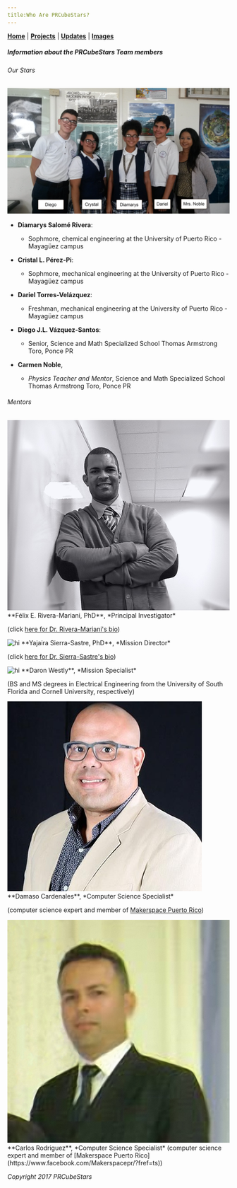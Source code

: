 ```yaml
---
title:Who Are PRCubeStars?
---
```


[**Home**](https://friveramariani.github.io/PRCubeStars/) | [**Projects**](https://friveramariani.github.io/PRCubeStars/projects) | [**Updates**](https://friveramariani.github.io/PRCubeStars/updates) | [**Images**](https://friveramariani.github.io/PRCubeStars/images)

##### Information about the PRCubeStars Team members

###### Our Stars

<img src="Images/StudentsTeacher.jpg" alt="hi" class="inline"/>

- **Diamarys Salomé Rivera**: 
	+ Sophmore, chemical engineering at the University of Puerto Rico - Mayagüez campus

- **Cristal L. Pérez-Pi**: 
	+ Sophmore, mechanical engineering at the University of Puerto Rico - Mayagüez campus

- **Dariel Torres-Velázquez**: 
	+ Freshman, mechanical engineering at the University of Puerto Rico - Mayagüez campus

- **Diego J.L. Vázquez-Santos**:
	+ Senior, Science and Math Specialized School Thomas Armstrong Toro, Ponce PR

- **Carmen Noble**, 
	+ *Physics Teacher and Mentor*, Science and Math Specialized School Thomas Armstrong Toro, Ponce PR

###### Mentors

<img src="Images/FelixRiveraMariani.jpg" alt="hi" class="inline"/> 
**Félix E. Rivera-Mariani, PhD**, *Principal Investigator* 

(click [here for Dr. Rivera-Mariani's bio](http://friveram.com/))

<img src="Images/YajairaSierraSastre.JPG" alt="hi" class="inline"/> 
**Yajaira Sierra-Sastre, PhD**, *Mission Director* 

(click [here for Dr. Sierra-Sastre's bio](https://en.wikipedia.org/wiki/Yajaira_Sierra_Sastre))

<img src="Images/DaronWestly.JPG" alt="hi" class="inline"/> 
**Daron Westly**, *Mission Specialist* 

(BS and MS degrees in Electrical Engineering from the University of South Florida and Cornell University, respectively)

<img src="Images/DamasoCardenalesColon.jpg" alt="hi" class="inline"/> 
**Damaso Cardenales**, *Computer Science Specialist* 

(computer science expert and member of [Makerspace Puerto Rico](https://www.facebook.com/Makerspacepr/?fref=ts))

<img src="Images/CarlosRodriguez.jpg" alt="hi" class="inline"/> 
**Carlos Rodriguez**, *Computer Science Specialist* (computer science expert and member of [Makerspace Puerto Rico](https://www.facebook.com/Makerspacepr/?fref=ts))



*Copyright 2017 PRCubeStars*